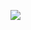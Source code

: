 <!-- <a href="https://app.daily.dev/Kaporski"><img src="https://api.daily.dev/devcards/1c963d6a19c7468c9eb283a369e7111e.png?r=v58" width="500px" alt="Dzmitry's Dev Card"/></a> -->
[![](https://i.ibb.co/dBWYnfQ/Screenshot-57.png)](https://dzmitrykaporski.github.io/cv/index.html)

